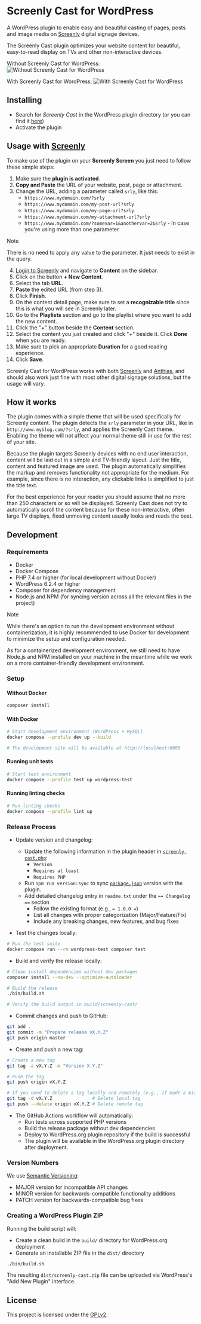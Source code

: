 # Screenly Cast for WordPress

A WordPress plugin to enable easy and beautiful casting of pages, posts and image
media on [Screenly](https://www.screenly.io) digital signage devices.

The Screenly Cast plugin optimizes your website content for beautiful,
easy-to-read display on TVs and other non-interactive devices.

Without Screenly Cast for WordPress:
![Without Screenly Cast for WordPress](/assets/screenshot-1.png)

With Screenly Cast for WordPress:
![With Screenly Cast for WordPress](/assets/screenshot-2.png)

## Installing

* Search for *Screenly Cast* in the WordPress plugin directory (or you can find it
  [here](https://wordpress.org/plugins/screenly-cast/))
* Activate the plugin

## Usage with [Screenly](https://www.screenly.io)

To make use of the plugin on your **Screenly Screen** you just need to follow
these simple steps:

1. Make sure the **plugin is activated**.
2. **Copy and Paste** the URL of your website, post, page or attachment.
3. Change the URL, adding a parameter called `srly`, like this:
   * `https://www.mydomain.com/?srly`
   * `https://www.mydomain.com/my-post-url?srly`
   * `https://www.mydomain.com/my-page-url?srly`
   * `https://www.mydomain.com/my-attachment-url?srly`
   * `https://www.mydomain.com/?somevar=1&anothervar=2&srly` - In case you're
     using more than one parameter

> [!NOTE]
> There is no need to apply any value to the parameter. It just needs to exist in the query.

4. [Login to Screenly](https://login.screenlyapp.com) and navigate to **Content**
   on the sidebar.
5. Click on the button **+ New Content**.
6. Select the tab **URL**.
7. **Paste** the edited URL (from step 3).
8. Click **Finish**.
9. On the content detail page, make sure to set a **recognizable title** since this
   is what you will see in Screenly later.
10. Go to the **Playlists** section and go to the playlist where you want to add
    the new content.
11. Click the "+" button beside the **Content** section.
12. Select the content you just created and click "+" beside it. Click **Done**
    when you are ready.
13. Make sure to pick an appropriate **Duration** for a good reading experience.
14. Click **Save**.

Screenly Cast for WordPress works with both [Screenly](https://www.screenly.io)
and [Anthias](https://anthias.screenly.io/), and should also work just fine with
most other digital signage solutions, but the usage will vary.

## How it works

The plugin comes with a simple theme that will be used specifically for Screenly
content. The plugin detects the `srly` parameter in your URL, like in
`http://www.myblog.com/?srly`, and applies the Screenly Cast theme. Enabling the
theme will not affect your normal theme still in use for the rest of your site.

Because the plugin targets Screenly devices with no end user interaction, content
will be laid out in a simple and TV-friendly layout. Just the title, content and
featured image are used. The plugin automatically simplifies the markup and
removes functionality not appropriate for the medium. For example, since there is
no interaction, any clickable links is simplified to just the title text.

For the best experience for your reader you should assume that no more than 250
characters or so will be displayed. Screenly Cast does not try to automatically
scroll the content because for these non-interactive, often large TV displays,
fixed unmoving content usually looks and reads the best.

## Development

### Requirements

* Docker
* Docker Compose
* PHP 7.4 or higher (for local development without Docker)
* WordPress 6.2.4 or higher
* Composer for dependency management
* Node.js and NPM (for syncing version across all the relevant files in the project)

> [!NOTE]
> While there's an option to run the development environment without containerization,
> it is highly recommended to use Docker for development to minimize the setup and
> configuration needed.
>
> As for a containerized development environment, we still need to have Node.js and
> NPM installed on your machine in the meantime while we work on a more container-friendly
> development environment.

### Setup

#### Without Docker

```bash
composer install
```

#### With Docker

```bash
# Start development environment (WordPress + MySQL)
docker compose --profile dev up --build

# The development site will be available at http://localhost:8000
```

#### Running unit tests

```bash
# Start test environment
docker compose --profile test up wordpress-test
```

#### Running linting checks

```bash
# Run linting checks
docker compose --profile lint up
```

### Release Process

* Update version and changelog:
  * Update the following information in the plugin header in [`screenly-cast.php`](/screenly-cast/screenly-cast.php):
    * `Version`
    * `Requires at least`
    * `Requires PHP`
  * Run `npm run version:sync` to sync [`package.json`](/package.json) version with the plugin.
  * Add detailed changelog entry in `readme.txt` under the `== Changelog ==`
    section
    * Follow the existing format (e.g., `= 1.0.0 =`)
    * List all changes with proper categorization (Major/Feature/Fix)
    * Include any breaking changes, new features, and bug fixes

* Test the changes locally:

```bash
# Run the test suite
docker compose run --rm wordpress-test composer test
```

* Build and verify the release locally:

```bash
# Clean install dependencies without dev packages
composer install --no-dev --optimize-autoloader

# Build the release
./bin/build.sh

# Verify the build output in build/screenly-cast/
```

* Commit changes and push to GitHub:

```bash
git add .
git commit -m "Prepare release vX.Y.Z"
git push origin master
```

* Create and push a new tag:

```bash
# Create a new tag
git tag -a vX.Y.Z -m "Version X.Y.Z"

# Push the tag
git push origin vX.Y.Z

# If you need to delete a tag locally and remotely (e.g., if made a mistake):
git tag -d vX.Y.Z               # Delete local tag
git push --delete origin vX.Y.Z # Delete remote tag
```

* The GitHub Actions workflow will automatically:
  * Run tests across supported PHP versions
  * Build the release package without dev dependencies
  * Deploy to WordPress.org plugin repository if the build is successful
  * The plugin will be available in the WordPress.org plugin directory after
     deployment.

### Version Numbers

We use [Semantic Versioning](https://semver.org/):

* MAJOR version for incompatible API changes
* MINOR version for backwards-compatible functionality additions
* PATCH version for backwards-compatible bug fixes

### Creating a WordPress Plugin ZIP

Running the build script will:

* Create a clean build in the `build/` directory for WordPress.org deployment
* Generate an installable ZIP file in the `dist/` directory

```bash
./bin/build.sh
```

The resulting `dist/screenly-cast.zip` file can be uploaded via WordPress's "Add New Plugin" interface.

## License

This project is licensed under the [GPLv2](/LICENSE).
